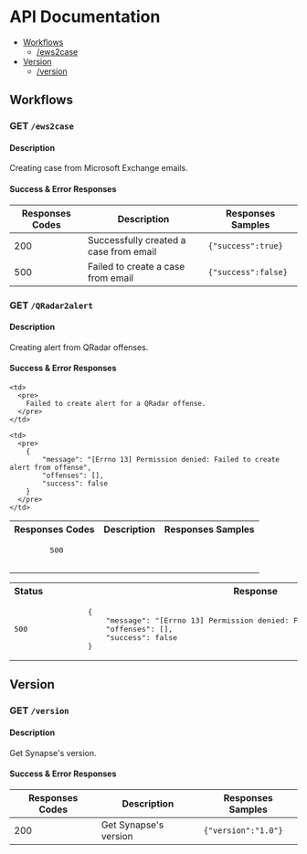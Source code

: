 # API Documentation

+ [Workflows](#workflows)
    + [/ews2case](#get-ews2case)
+ [Version](#version)
    + [/version](#get-version)

## Workflows

### GET ```/ews2case```

#### Description

Creating case from Microsoft Exchange emails.

#### Success & Error Responses

| Responses Codes | Description | Responses Samples |
| --------------- | ----------- | ----------------- |
| 200             | Successfully created a case from email | ```{"success":true}``` |
| 500             | Failed to create a case from email     | ```{"success":false}``` |

### GET ```/QRadar2alert```

#### Description

Creating alert from QRadar offenses.

#### Success & Error Responses

<table>
  <tr>
    <th>
      Responses Codes
    </th>
    <th>
      Description
    </th>
    <th>
      Responses Samples
    </th>
  </tr>
  
  <tr>
    <td>
      <pre>
        500
      </pre>
    </td>

    <td>
      <pre>
        Failed to create alert for a QRadar offense.
      </pre>
    </td>
    
    <td>
      <pre>
        {
            "message": "[Errno 13] Permission denied: Failed to create alert from offense",
            "offenses": [],
            "success": false
        }
      </pre>
    </td>
  </tr>
</table>



<table>
<tr>
<th>
Status
</th>
<th>
Response
</th>
</tr>

<tr>

<td>
<pre>
500
</pre>
</td>

<td>
<pre>
        {
            "message": "[Errno 13] Permission denied: Failed to create alert from offense",
            "offenses": [],
            "success": false
        }
</pre>
</td>

</tr>
</table>

## Version

### GET ```/version```

#### Description

Get Synapse's version.


#### Success & Error Responses

| Responses Codes | Description | Responses Samples |
| --------------- | ----------- | ----------------- |
| 200             | Get Synapse's version | ```{"version":"1.0"}``` |
